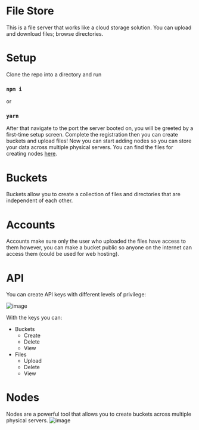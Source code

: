 # File Store
This is a file server that works like a cloud storage solution. You can upload and download files; browse directories.
# Setup
Clone the repo into a directory  and run
### `npm i`
or
### `yarn`
After that navigate to the port the server booted on, you will be greeted by a first-time setup screen. Complete the registration then you can create buckets and upload files!
Now you can start adding nodes so you can store your data across multiple physical servers. You can find the files for creating nodes [here](https://github.com/freddierick/file-store-node).

# Buckets
Buckets allow you to create a collection of files and directories that are independent of each other.
# Accounts 
Accounts make sure only the user who uploaded the files have access to them however, you can make a bucket public so anyone on the internet can access them (could be used for web hosting).
# API
You can create API keys with different levels of privilege:

 ![image](https://user-images.githubusercontent.com/55839128/110219671-9b542f80-7eb8-11eb-8bdf-f85550793cbe.png)

With the keys you can:
* Buckets
  * Create
  * Delete
  * View
* Files
	* Upload
  * Delete 
  * View
# Nodes
Nodes are a powerful tool that allows you to create buckets across multiple physical servers. 
![image](https://user-images.githubusercontent.com/55839128/110219744-e8380600-7eb8-11eb-9b29-fa262240bd0d.png)
